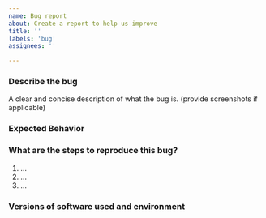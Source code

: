 ```yaml
---
name: Bug report
about: Create a report to help us improve
title: ''
labels: 'bug'
assignees: ''

---
```



### Describe the bug

A clear and concise description of what the bug is. (provide screenshots if applicable)

### Expected Behavior

### What are the steps to reproduce this bug?

1. …
2. …
3. …

### Versions of software used and environment